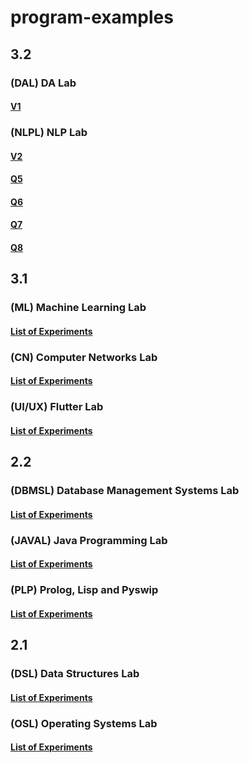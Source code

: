 # program-examples

## 3.2

### (DAL) DA Lab

#### [V1](./resources/DA/1.md)

### (NLPL) NLP Lab

#### [V2](./resources/NLP/s1.md)
#### [Q5](./resources/NLP/5.md)
#### [Q6](./resources/NLP/6.md)
#### [Q7](./resources/NLP/7.md)
#### [Q8](./resources/NLP/8.md)

## 3.1

### (ML) Machine Learning Lab

#### [List of Experiments](./resources/ML/README.md)

### (CN) Computer Networks Lab

#### [List of Experiments](./resources/CN/README.md)

### (UI/UX) Flutter Lab

#### [List of Experiments](./resources/Flutter/README.md)
## 2.2

### (DBMSL) Database Management Systems Lab

#### [List of Experiments](./resources/DBMS/README.md)

### (JAVAL) Java Programming Lab

#### [List of Experiments](./resources/JAVA/README.md)

### (PLP) Prolog, Lisp and Pyswip

#### [List of Experiments](./resources/PLP/README.md)

## 2.1

### (DSL) Data Structures Lab

#### [List of Experiments](./resources/DS/README.md)

### (OSL) Operating Systems Lab

#### [List of Experiments](./resources/DS/README.md)
